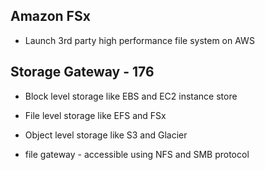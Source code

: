 ## Amazon FSx

- Launch 3rd party high performance file system on AWS

## Storage Gateway - 176

- Block level storage like EBS and EC2 instance store
- File level storage like EFS and FSx
- Object level storage like S3 and Glacier

- file gateway - accessible using NFS and SMB protocol
